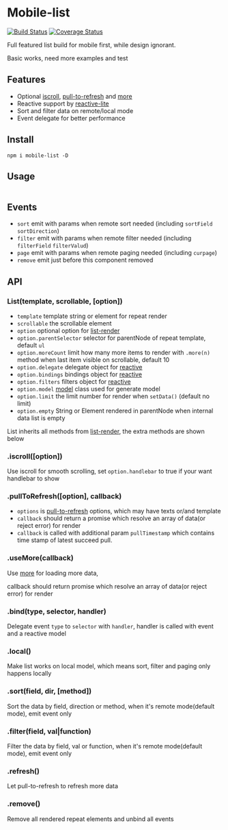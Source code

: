 # Mobile-list

[![Build Status](https://secure.travis-ci.org/chemzqm/mobile-list.svg)](http://travis-ci.org/chemzqm/mobile-list)
[![Coverage Status](https://coveralls.io/repos/chemzqm/mobile-list/badge.svg?branch=master&service=github)](https://coveralls.io/github/chemzqm/mobile-list?branch=master)

Full featured list build for mobile first, while design ignorant.

Basic works, need more examples and test

## Features

* Optional [iscroll](https://github.com/chemzqm/iscroll), [pull-to-refresh](https://github.com/chemzqm/pull-to-refresh) and [more](https://github.com/chemzqm/more)
* Reactive support by [reactive-lite](https://github.com/chemzqm/reactive-lite)
* Sort and filter data on remote/local mode
* Event delegate for better performance

## Install

    npm i mobile-list -D

## Usage

``` js
```

## Events

* `sort` emit with params when remote sort needed (including `sortField` `sortDirection`)
* `filter` emit with params when remote filter needed (including `filterField` `filterValud`)
* `page` emit with params when remote paging needed (including `curpage`)
* `remove` emit just before this component removed

## API

### List(template, scrollable, [option])

* `template` template string or element for repeat render
* `scrollable` the scrollable element
* `option` optional option for [list-render](https://github.com/chemzqm/list-render)
* `option.parentSelector` selector for parentNode of repeat template, default `ul`
* `option.moreCount` limit how many more items to render with `.more(n)` method when last item visible on scrollable, default 10
* `option.delegate` delegate object for [reactive](https://github.com/chemzqm/reactive-lite)
* `option.bindings` bindings object for [reactive](https://github.com/chemzqm/reactive-lite)
* `option.filters` filters object for [reactive](https://github.com/chemzqm/reactive-lite)
* `option.model` [model]() class used for generate model
* `option.limit` the limit number for render when `setData()` (default no limit)
* `option.empty` String or Element rendered in parentNode when internal data list is empty

List inherits all methods from [list-render](https://github.com/chemzqm/list-render), the extra methods are shown below

### .iscroll([option])

Use iscroll for smooth scrolling, set `option.handlebar` to true if your want handlebar to show

### .pullToRefresh([option], callback)

* `options` is [pull-to-refresh](https://github.com/chemzqm/pull-to-refresh) options, which may have texts or/and template
* `callback` should return a promise which resolve an array of data(or reject error) for render
* `callback` is called with additional param `pullTimestamp` which contains time stamp of latest succeed pull.

### .useMore(callback)

Use [more](https://github.com/chemzqm/more) for loading more data,

callback should return promise which resolve an array of data(or reject error) for render

### .bind(type, selector, handler)

Delegate event `type` to `selector` with `handler`,
handler is called with event and a reactive model

### .local()

Make list works on local model, which means sort, filter and paging  only happens locally

### .sort(field, dir, [method])

Sort the data by field, direction or method, when it's remote mode(default mode), emit event only

### .filter(field, val|function)

Filter the data by field, val or function, when it's remote mode(default mode), emit event only

### .refresh()

Let pull-to-refresh to refresh more data

### .remove()

Remove all rendered repeat elements and unbind all events
